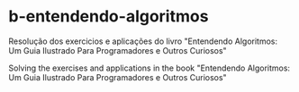 # b-entendendo-algoritmos
Resolução dos exercicios e aplicações do livro "Entendendo Algoritmos: Um Guia Ilustrado Para Programadores e Outros Curiosos"

Solving the exercises and applications in the book "Entendendo Algoritmos: Um Guia Ilustrado Para Programadores e Outros Curiosos"
